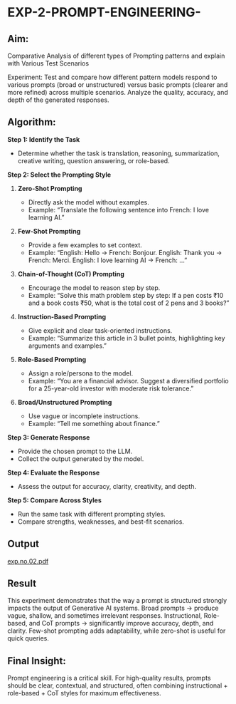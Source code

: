# EXP-2-PROMPT-ENGINEERING-

## Aim: 
Comparative Analysis of different types of Prompting patterns and explain with Various Test Scenarios

Experiment:
Test and compare how different pattern models respond to various prompts (broad or unstructured) versus basic prompts (clearer and more refined) across multiple scenarios. 
Analyze the quality, accuracy, and depth of the generated responses.


## Algorithm:

**Step 1: Identify the Task**

* Determine whether the task is translation, reasoning, summarization, creative writing, question answering, or role-based.

**Step 2: Select the Prompting Style**

1. **Zero-Shot Prompting**

   * Directly ask the model without examples.
   * Example: “Translate the following sentence into French: I love learning AI.”

2. **Few-Shot Prompting**

   * Provide a few examples to set context.
   * Example: “English: Hello → French: Bonjour. English: Thank you → French: Merci. English: I love learning AI → French: …”

3. **Chain-of-Thought (CoT) Prompting**

   * Encourage the model to reason step by step.
   * Example: “Solve this math problem step by step: If a pen costs ₹10 and a book costs ₹50, what is the total cost of 2 pens and 3 books?”

4. **Instruction-Based Prompting**

   * Give explicit and clear task-oriented instructions.
   * Example: “Summarize this article in 3 bullet points, highlighting key arguments and examples.”

5. **Role-Based Prompting**

   * Assign a role/persona to the model.
   * Example: “You are a financial advisor. Suggest a diversified portfolio for a 25-year-old investor with moderate risk tolerance.”

6. **Broad/Unstructured Prompting**

   * Use vague or incomplete instructions.
   * Example: “Tell me something about finance.”

**Step 3: Generate Response**

* Provide the chosen prompt to the LLM.
* Collect the output generated by the model.

**Step 4: Evaluate the Response**

* Assess the output for accuracy, clarity, creativity, and depth.

**Step 5: Compare Across Styles**

* Run the same task with different prompting styles.
* Compare strengths, weaknesses, and best-fit scenarios.

## Output
[exp.no.02.pdf](https://github.com/user-attachments/files/22059437/exp.no.02.pdf)


## Result
This experiment demonstrates that the way a prompt is structured strongly impacts the output of Generative AI systems. Broad prompts → produce vague, shallow, and sometimes irrelevant responses. Instructional, Role-based, and CoT prompts → significantly improve accuracy, depth, and clarity. Few-shot prompting adds adaptability, while zero-shot is useful for quick queries.

## Final Insight:
Prompt engineering is a critical skill. For high-quality results, prompts should be clear, contextual, and structured, often combining instructional + role-based + CoT styles for maximum effectiveness.
